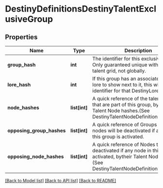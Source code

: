 # DestinyDefinitionsDestinyTalentExclusiveGroup

## Properties
Name | Type | Description | Notes
------------ | ------------- | ------------- | -------------
**group_hash** | **int** | The identifier for this exclusive group.  Only guaranteed unique within the talent grid, not globally. | [optional] 
**lore_hash** | **int** | If this group has an associated piece of lore to show next to it, this will be the identifier for that DestinyLoreDefinition. | [optional] 
**node_hashes** | **list[int]** | A quick reference of the talent nodes that are part of this group, by their Talent Node hashes.(See DestinyTalentNodeDefinition.nodeHash) | [optional] 
**opposing_group_hashes** | **list[int]** | A quick reference of Groups whose nodes will be deactivated if any node in this group is activated. | [optional] 
**opposing_node_hashes** | **list[int]** | A quick reference of Nodes that will be deactivated if any node in this group is activated, bytheir Talent Node hashes. (See DestinyTalentNodeDefinition.nodeHash) | [optional] 

[[Back to Model list]](../README.md#documentation-for-models) [[Back to API list]](../README.md#documentation-for-api-endpoints) [[Back to README]](../README.md)


